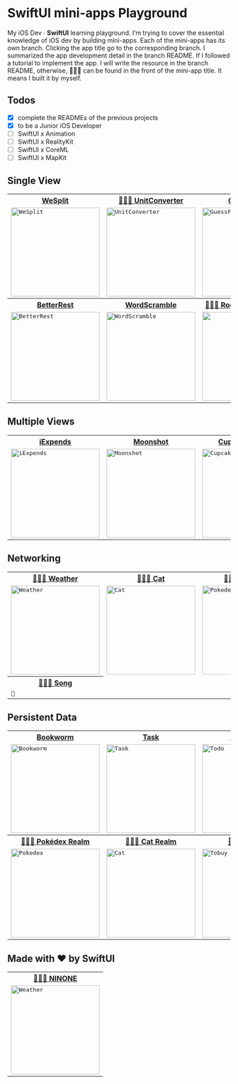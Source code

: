 # SwiftUI mini-apps Playground

My iOS Dev · **SwiftUI** learning playground. I’m trying to cover the essential knowledge of iOS dev by building mini-apps.
Each of the mini-apps has its own branch. Clicking the app title go to the corresponding branch. I summarized the app development detail in the branch README. If I followed a tutorial to implement the app. I will write the resource in the branch README, otherwise, 👨🏻‍💻 can be found in the front of the mini-app title. It means I built it by myself.

## Todos
- [x] complete the READMEs of the previous projects
- [x] to be a Junior iOS Developer
- [ ] SwiftUI x Animation
- [ ] SwiftUI x RealityKit
- [ ] SwiftUI x CoreML
- [ ] SwiftUI x MapKit

## Single View

<table>
  <tr>
    <th>
      <a href="https://github.com/JooYoo/swiftui-st-backup/tree/we-split" target="_blank">WeSplit</a>
    </th>
    <th>
      <a href="https://github.com/JooYoo/swiftui-st-backup/tree/unit-converter">👨🏻‍💻 UnitConverter</a>
    </th>
    <th>
      <a href="https://github.com/JooYoo/swiftui-st-backup/tree/guess-flag">GuessFlag</a>
    </th>
  </tr>
  <tr>
    <td>
      <kbd><img src="https://user-images.githubusercontent.com/12739843/151405104-c3ea73c9-4eac-4d0d-ae5b-d0ecc91d34ce.gif" width="200px" alt="WeSplit"/></kbd>
    </td>
    <td>
      <kbd><img src="https://user-images.githubusercontent.com/12739843/151689730-148507ee-fb73-44af-be41-0b97b015242e.gif" width="200px" alt="UnitConverter"/></kbd>
    </td>
    <td>
      <kbd><img src="https://user-images.githubusercontent.com/12739843/151205931-6a85e8ee-6f26-421d-b71c-2b6fe46c978a.gif" width="200px" alt="GuessFlag"/></kbd>
    </td>
  </tr>
  <tr>
     <th>
      <a href="https://github.com/JooYoo/swiftui-st-backup/tree/better-rest">BetterRest</a>
    </th>
    <th>
      <a href="https://github.com/JooYoo/swiftui-st-backup/tree/word-scramble">WordScramble</a>
    </th>
     <th>
      <a href="https://github.com/JooYoo/swiftui-st-backup/tree/rock-paper-scissors">👨🏻‍💻 RockPaperScissors</a>
    </th>
  </tr>
  <tr>
    <td>
      <kbd><img src="https://user-images.githubusercontent.com/12739843/151595173-5b357e4b-84f8-40f2-a665-c4bd5e8cbbd9.gif" width="200px" alt="BetterRest"/></kbd>
    </td>
    <td>
      <kbd><img src="https://user-images.githubusercontent.com/12739843/151662264-875f3145-3fd3-4eed-a53d-29ce69ecfcda.gif" width="200px" alt="WordScramble"/></kbd>
    </td>
    <td>
      <kbd><img src="https://user-images.githubusercontent.com/12739843/151655287-2ec15571-0192-4514-b459-0d3f0cbc12f5.gif" width="200px"/></kbd>
    </td>
  </tr>
</table>

## Multiple Views

<table>
  <tr>
    <th>
     <a href="https://github.com/JooYoo/swiftui-st-backup/tree/i-expense" target="_blank">iExpends</a>
    </th>
    <th>
      <a href="https://github.com/JooYoo/swiftui-st-backup/tree/moon-shot" target="_blank">Moonshot</a>
    </th>
    <th>
      <a href="https://github.com/JooYoo/swiftui-st-backup/tree/cupcake-corner" target="_blank">Cupcake Corner</a>
    </th>
  </tr>
  <tr>
    <td>
      <kbd><img src="https://user-images.githubusercontent.com/12739843/152016731-4a1fd83e-c9e5-4342-9fa8-89ba2d023ae5.gif" width="200px" alt="iExpends"/></kbd>
    </td> 
    <td>
      <kbd><img src="https://user-images.githubusercontent.com/12739843/152398149-10ee98d3-6de6-42f5-a143-b75ab1647969.gif" width="200px" alt="Moonshot"/></kbd>
    </td>
    <td>
      <kbd><img src="https://user-images.githubusercontent.com/12739843/152636651-0b0f18ad-f98f-4fcc-8786-9a876a282b2f.gif" width="200px" alt="CupcakeCorner"/></kbd>      
    </td>
  </tr>
</table>

## Networking
<table>
  <tr>
    <th>
     <a href="https://github.com/JooYoo/swiftui-st-backup/tree/weather">👨🏻‍💻 Weather</a>
    </th>
    <th>
      <a href="https://github.com/JooYoo/swiftui-st-backup/tree/cat">👨🏻‍💻 Cat</a>
    </th>
    <th>
      <a href="https://github.com/JooYoo/swiftui-st-backup/tree/pokedex">👨🏻‍💻 Pokédex</a>
    </th>
    <th>
      <a href="https://github.com/JooYoo/swiftui-st-backup/tree/jsonplaceholder">👨🏻‍💻 Infinite Scroll</a>
    </th>
  </tr>
  <tr>
    <td>
      <kbd><img src="https://user-images.githubusercontent.com/12739843/153251221-84732e8e-913c-48b7-92a1-ebb6aac71bac.gif" width="200px" alt="Weather"/></kbd>
    </td> 
    <td>
      <kbd><img src="https://user-images.githubusercontent.com/12739843/153708224-2e8a4a14-1a85-403b-9f4a-2ed47447e17f.gif" width="200px" alt="Cat"/></kbd>
    </td>
    <td>
      <kbd><img src="https://user-images.githubusercontent.com/12739843/154542578-644fd796-82fe-4b40-b42b-cb776778aa5c.gif" width="200px" alt="Pokedex"/></kbd>
    </td>
    <td>
      <kbd><img src="https://user-images.githubusercontent.com/12739843/155391195-7d501039-495b-4207-bcb4-2b7f902dd3b1.gif" width="200px" alt="JSONPlaceholder"/></kbd>      
    </td>
  </tr>
  <tr>
    <th>
      <a href="https://github.com/JooYoo/swiftui-st-backup/tree/song">👨🏻‍💻 Song</a>
    </th>
  </tr>
  <tr>
    <td><kbd>🍃</kbd></td>
  </tr>
</table>

## Persistent Data
<table>
  <tr>
    <th>
     <a href="https://github.com/JooYoo/swiftui-st-backup/tree/bookwarm">Bookworm</a>
    </th>
    <th>
      <a href="https://github.com/JooYoo/swiftui-st-backup/tree/task">Task</a>
    </th>
    <th>
      <a href="https://github.com/JooYoo/swiftui-st-backup/tree/todo">👨🏻‍💻 Todo</a>
    </th>
  </tr>
  <tr>
    <td>
      <kbd><img src="https://user-images.githubusercontent.com/12739843/152687604-678f6129-a8f7-4357-bcec-f7891296e9a7.gif" width="200px" alt="Bookworm"/></kbd>
    </td> 
    <td>
      <kbd><img src="https://user-images.githubusercontent.com/12739843/153761873-c8a80c16-1f2a-4afa-b1ba-cf8b72abe5a1.gif" width="200px" alt="Task"/></kbd>
    </td>
    <td>
      <kbd><img src="https://user-images.githubusercontent.com/12739843/153925173-b71e14d3-abca-4582-80d0-3c5f8d683b20.gif" width="200px" alt="Todo"/></kbd>      
    </td>
  </tr>
  <tr>
    <th>
      <a href="https://github.com/JooYoo/swiftui-st-backup/tree/pokedex-realm">👨🏻‍💻 Pokédex Realm</a>
    </th>
    <th>
      <a href="https://github.com/JooYoo/swiftui-st-backup/tree/cat-realm">👨🏻‍💻 Cat Realm</a>
    </th>
    <th>
      <a href="https://github.com/JooYoo/swiftui-st-backup/tree/tobuy">👨🏻‍💻 Tobuy</a>
    </th>
  </tr>
  <tr>
    <td>
      <kbd><img src="https://user-images.githubusercontent.com/12739843/154542578-644fd796-82fe-4b40-b42b-cb776778aa5c.gif" width="200px" alt="Pokedex"/></kbd>
    </td>
    <td>
      <kbd><img src="https://user-images.githubusercontent.com/12739843/153708224-2e8a4a14-1a85-403b-9f4a-2ed47447e17f.gif" width="200px" alt="Cat"/></kbd>
    </td>
     <td>
      <kbd><img src="https://user-images.githubusercontent.com/12739843/154127717-ebcfcf64-823a-4676-9f4b-d79dac164b9c.gif" width="200px" alt="Tobuy"/></kbd>      
    </td>
  </tr>
</table>

## Made with ❤️ by SwiftUI
<table>
  <tr>
    <th>
     <a href="https://github.com/JooYoo/Swift-ninone">👨🏻‍💻 NINONE</a>
    </th>
  </tr>
  <tr>
    <td>
      <kbd><img src="https://user-images.githubusercontent.com/12739843/156888687-bdeeda50-a5b7-431b-89fe-089341efb089.gif" width="200px" alt="Weather"/></kbd>
    </td> 
  </tr>
</table>
